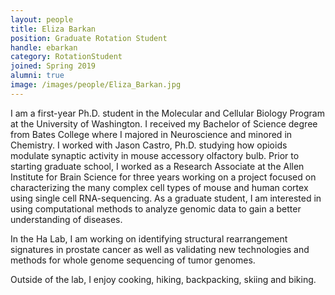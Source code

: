 ```yaml
---
layout: people
title: Eliza Barkan
position: Graduate Rotation Student
handle: ebarkan
category: RotationStudent
joined: Spring 2019
alumni: true
image: /images/people/Eliza_Barkan.jpg
---
```


I am a first-year Ph.D. student in the Molecular and Cellular Biology Program at the University of Washington. I received my Bachelor of Science degree from Bates College where I majored in Neuroscience and minored in Chemistry. I worked with Jason Castro, Ph.D. studying how opioids modulate synaptic activity in mouse accessory olfactory bulb. Prior to starting graduate school, I worked as a Research Associate at the Allen Institute for Brain Science for three years working on a project focused on characterizing the many complex cell types of mouse and human cortex using single cell RNA-sequencing. As a graduate student, I am interested in using computational methods to analyze genomic data to gain a better understanding of diseases.

In the Ha Lab, I am working on identifying structural rearrangement signatures in prostate cancer as well as validating new technologies and methods for whole genome sequencing of tumor genomes.

Outside of the lab, I enjoy cooking, hiking, backpacking, skiing and biking.
